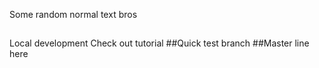 Some random normal text bros
##
Local development
Check out tutorial
##Quick test branch
##Master line here